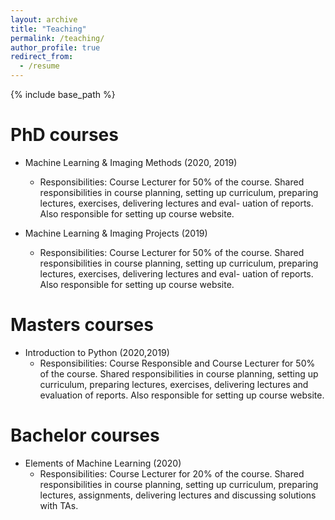 ```yaml
---
layout: archive
title: "Teaching"
permalink: /teaching/
author_profile: true
redirect_from:
  - /resume
---
```


{% include base_path %}

PhD courses
======
* Machine Learning & Imaging Methods (2020, 2019)
	* Responsibilities: Course Lecturer for 50% of the course. Shared responsibilities in course
planning, setting up curriculum, preparing lectures, exercises, delivering lectures and eval-
uation of reports. Also responsible for setting up course website. 

* Machine Learning & Imaging Projects (2019)
	* Responsibilities: Course Lecturer for 50% of the course. Shared responsibilities in course
planning, setting up curriculum, preparing lectures, exercises, delivering lectures and eval-
uation of reports. Also responsible for setting up course website. 


Masters courses
======
* Introduction to Python (2020,2019)
	* Responsibilities: Course Responsible and Course Lecturer for 50% of the course. Shared
responsibilities in course planning, setting up curriculum, preparing lectures, exercises,
delivering lectures and evaluation of reports. Also responsible for setting up course website.

Bachelor courses
======
* Elements of Machine Learning (2020)
	* Responsibilities: Course Lecturer for 20% of the course. Shared responsibilities in course
planning, setting up curriculum, preparing lectures, assignments, delivering lectures and
discussing solutions with TAs.


